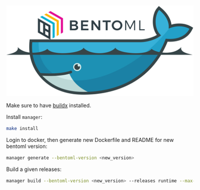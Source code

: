 ![bentoml-docker](./templates/docs/bentoml-docker.png)

Make sure to have [buildx](https://docs.docker.com/buildx/working-with-buildx/)
installed.

Install `manager`:
```bash
make install
```

Login to docker, then generate new Dockerfile and README for new bentoml version:
```bash
manager generate --bentoml-version <new_version>
```

Build a given releases:
```bash
manager build --bentoml-version <new_version> --releases runtime --max-worker 5
```
